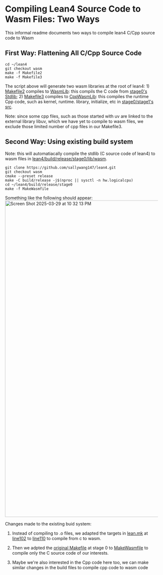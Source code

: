 # Compiling Lean4 Source Code to Wasm Files: Two Ways 

This informal readme documents two ways to compile lean4 C/Cpp source code to Wasm

## First Way: Flattening All C/Cpp Source Code 

```
cd ~/lean4
git checkout wasm
make -f Makefile2
make -f Makefile3
```
The script above will generate two wasm libraries at the root of lean4: 1) [Makefile2](https://github.com/sallywang147/lean4/blob/wasm/Makefile2)  compiles to [WasmLib](https://github.com/sallywang147/lean4/tree/wasm/WasmLib): this compils the C code from [stage0's Stdlib](https://github.com/sallywang147/lean4/tree/wasm/stage0/stdlib); 2) [Makefile3](https://github.com/sallywang147/lean4/blob/wasm/Makefile3) compiles to [CppWasmLib](https://github.com/sallywang147/lean4/tree/wasm/CppWasmLib): this compiles the runtime Cpp code, such as kernel, runtime. library, initialize, etc in [stage0/stage1's src](https://github.com/sallywang147/lean4/tree/wasm/stage0/src). 

Note: since some cpp files, such as those started with uv are linked to the external library libuv, which we have yet to compile to wasm files, we exclude those limited number of cpp files in our Makefile3. 

## Second Way: Using existing build system 

Note: this will automatiacally compile the stdlib (C source code of lean4) to wasm files in [lean4/build/release/stage0/lib/wasm](https://github.com/sallywang147/lean4/tree/wasm/build/release/stage0/lib/wasm). 
```
git clone https://github.com/sallywang147/lean4.git
git checkout wasm
cmake --preset release
make -C build/release -j$(nproc || sysctl -n hw.logicalcpu)
cd ~/lean4/build/release/stage0
make -f MakeWasmfile
```
Something like the following should appear: 
<img width="1043" alt="Screen Shot 2025-03-29 at 10 32 13 PM" src="https://github.com/user-attachments/assets/4bd8a397-ab18-492b-95e4-0f6645b858a6" />

Changes made to the existing buid system: 

1. Instead of compiling to .o files, we adapted the targets in [lean.mk](https://github.com/sallywang147/lean4/blob/wasm/build/release/stage0/share/lean/lean.mk) at [line102](https://github.com/sallywang147/lean4/blob/bf3565b3fc0b9626417afa0b41ed79fe0dc06d1f/build/release/stage0/share/lean/lean.mk#L102) to [line110](https://github.com/sallywang147/lean4/blob/bf3565b3fc0b9626417afa0b41ed79fe0dc06d1f/build/release/stage0/share/lean/lean.mk#L110) to compile from c to wasm. 

2. Then we adpted the [original Makefile](https://github.com/sallywang147/lean4/blob/wasm/build/release/stage0/Makefile) at stage 0 to [MakeWasmfile](https://github.com/sallywang147/lean4/blob/wasm/build/release/stage0/MakeWasmfile) to compile only the C source code of our interests.

3. Maybe we're also interested in the Cpp code here too, we can make similar changes in the build files to compile cpp code to wasm code
